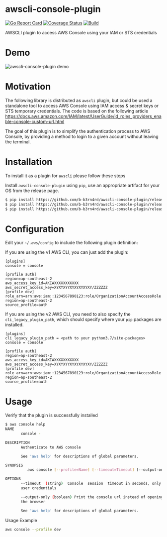 # awscli-console-plugin 
[![Go Report Card](https://goreportcard.com/badge/github.com/b-b3rn4rd/awscli-console-plugin)](https://goreportcard.com/report/github.com/b-b3rn4rd/awscli-console-plugin) 
[![Coverage Status](https://coveralls.io/repos/github/b-b3rn4rd/awscli-console-plugin/badge.svg?branch=master)](https://coveralls.io/github/b-b3rn4rd/awscli-console-plugin?branch=master)
[![Build](https://github.com/b-b3rn4rd/awscli-console-plugin/workflows/Go/badge.svg)](https://github.com/b-b3rn4rd/awscli-console-plugin/actions?query=workflow%3AGo+branch%3Amaster)

AWSCLI plugin to access AWS Console using your IAM or STS credentials

# Demo
![awscli-console-plugin demo](console.gif)
# Motivation
The following library is distributed as `awscli` plugin, but could be used a standalone tool to access AWS Console
using IAM access & secret keys or STS temporary credentials.
The code is based on the following article https://docs.aws.amazon.com/IAM/latest/UserGuide/id_roles_providers_enable-console-custom-url.html

The goal of this plugin is to simplify the authentication process to AWS Console, by providing a method to login to a given account without leaving the terminal.

# Installation
To install it as a plugin for `awscli` please follow these steps

Install `awscli-console-plugin` using `pip`, use an appropriate artifact for your OS from the release page. 
```bash
$ pip install https://github.com/b-b3rn4rd/awscli-console-plugin/releases/download/1.1.0/awscli-console-plugin_1.1.0_Darwin_x86_64.zip # MacOS
$ pip install https://github.com/b-b3rn4rd/awscli-console-plugin/releases/download/1.1.0/awscli-console-plugin_1.1.0_Linux_x86_64.zip # Linux
$ pip install https://github.com/b-b3rn4rd/awscli-console-plugin/releases/download/1.1.0/awscli-console-plugin_1.1.0_Windows_x86_64.zip # Windows
```


# Configuration

Edit your `~/.aws/config` to include the following plugin definition:

If you are using the v1 AWS CLI, you can just add the plugin:

```
[plugins]
console = console

[profile auth]
region=ap-southeast-2
aws_access_key_id=AKIAXXXXXXXXXXX
aws_secret_access_key=XYXYXYYXYXYXYXYXY/ZZZZZZ
[profile dev]
role_arn=arn:aws:iam::1234567890123:role/OrganizationAccountAccessRole
region=ap-southeast-2
source_profile=auth
```

If you are using the v2 AWS CLI, you need to also specify the `cli_legacy_plugin_path`, which should
specify where your `pip` packages are installed.

```
[plugins]
cli_legacy_plugin_path = <path to your python3.7/site-packages>
console = console

[profile auth]
region=ap-southeast-2
aws_access_key_id=AKIAXXXXXXXXXXX
aws_secret_access_key=XYXYXYYXYXYXYXYXY/ZZZZZZ
[profile dev]
role_arn=arn:aws:iam::1234567890123:role/OrganizationAccountAccessRole
region=ap-southeast-2
source_profile=auth
```

 # Usage

Verify that the plugin is successfully installed
```bash
$ aws console help
NAME
       console -

DESCRIPTION
       Authenticate to AWS console

       See 'aws help' for descriptions of global parameters.

SYNOPSIS
          aws console [--profile=Name] [--timeout=Timeout] [--output-only=true|false]

OPTIONS
       --timeout  (string)  Console  session  timeout in seconds, only for IAM
       user credentials

       --output-only (boolean) Print the console url instead of opening it  in
       the browser

       See 'aws help' for descriptions of global parameters.
```

Usage Example
```bash
aws console --profile dev
```
